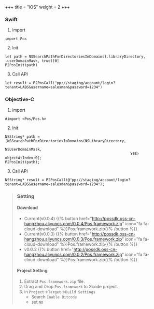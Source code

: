 +++
title = "iOS"
weight = 2
+++

### Swift

1. Import
```
import Pos
```

2. Init
```
let path = NSSearchPathForDirectoriesInDomains(.libraryDirectory, .userDomainMask, true)[0]
P2PosInit(path)
```

3. Call API
```
let result = P2PosCall("pp://staging/account/login?tenant=LABS&username=salesman&password=1234")
```

### Objective-C

1. Import
```
#import <Pos/Pos.h>
```

2. Init
```
NSString* path = [NSSearchPathForDirectoriesInDomains(NSLibraryDirectory,
                                                          NSUserDomainMask,
                                                          YES) objectAtIndex:0];
P2PosInit(path);
```

3. Call API
```
NSString* result = P2PosCall(@"pp://staging/account/login?tenant=LABS&username=salesman&password=1234");
```

> ### Setting
>
> #### Download
>  - Current(v0.0.4)
>  {{% button href="http://possdk.oss-cn-hangzhou.aliyuncs.com/0.0.4/Pos.framework.zip" icon="fa fa-cloud-download" %}}Pos.framework.zip{{% /button %}}
>  - Current(v0.0.3)
>  {{% button href="http://possdk.oss-cn-hangzhou.aliyuncs.com/0.0.3/Pos.framework.zip" icon="fa fa-cloud-download" %}}Pos.framework.zip{{% /button %}}
>  - v0.0.2
>  {{% button href="http://possdk.oss-cn-hangzhou.aliyuncs.com/0.0.2/Pos.framework.zip" icon="fa fa-cloud-download" %}}Pos.framework.zip{{% /button %}}
>
> #### Project Setting
>
> 1. Extract `Pos.framework.zip` file.
> 2. Drag and Drop `Pos.framework` to Xcode project.
> 3. in `Project`->`Target`->`Build Settings`  
>    - Search `Enable Bitcode`  
>    - set `NO`
